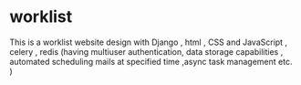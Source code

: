 # worklist
This is a worklist website design with Django , html , CSS  and JavaScript , celery , redis (having multiuser authentication, data storage capabilities , automated scheduling mails at specified time ,async task management etc. )  
